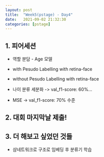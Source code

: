 ```yaml
---
layout: post
title:  "Week5(pstage) - Day4"
date:   2021-09-02 21:32:30
categories: [pstage]
---
```


## 1. 피어세션
* 역할 분담 - Age 모델
* with Pesudo Labelling with retina-face
* without Pesudo Labelling with retina-face

* 나이 분류 세분화 -> val_f1-score: 60%...
* MSE -> val_f1-score: 70% 수준

## 2. 대회 마지막날 제출!

## 3. 더 해보고 싶었던 것들
* 샴네트워크로 구조로 임베딩 후 분류기 학습
